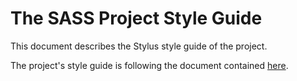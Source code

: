 The SASS Project Style Guide
==============================

This document describes the Stylus style guide of the project.

The project's style guide is following the document contained
[here](https://github.com/airbnb/css).
